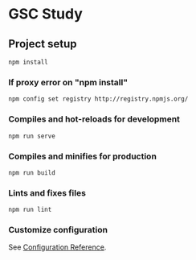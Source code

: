 # GSC Study

## Project setup
```
npm install
```

### If proxy error on "npm install"
```
npm config set registry http://registry.npmjs.org/
```

### Compiles and hot-reloads for development
```
npm run serve
```

### Compiles and minifies for production
```
npm run build
```

### Lints and fixes files
```
npm run lint
```

### Customize configuration
See [Configuration Reference](https://cli.vuejs.org/config/).
